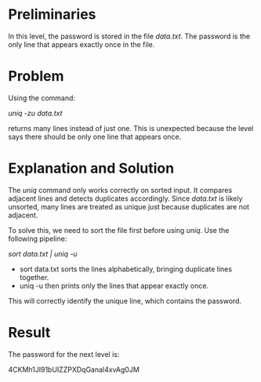 # Preliminaries

In this level, the password is stored in the file *data.txt*. The password is the only line that appears exactly once in the file.

# Problem

Using the command:

*uniq -zu data.txt*

returns many lines instead of just one. This is unexpected because the level says there should be only one line that appears once.

# Explanation and Solution

The *uniq* command only works correctly on sorted input. It compares adjacent lines and detects duplicates accordingly. Since *data.txt* is likely unsorted, many lines are treated as unique just because duplicates are not adjacent.

To solve this, we need to sort the file first before using *uniq*. Use the following pipeline:

*sort data.txt | uniq -u*

- sort data.txt sorts the lines alphabetically, bringing duplicate lines together.
- uniq -u then prints only the lines that appear exactly once.

This will correctly identify the unique line, which contains the password.

# Result

The password for the next level is:

4CKMh1JI91bUIZZPXDqGanal4xvAg0JM
